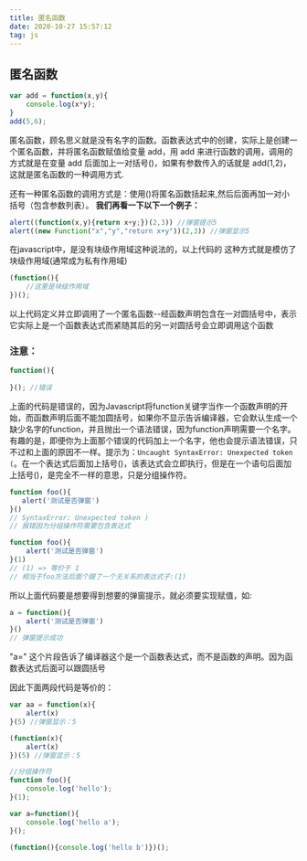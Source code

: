 ```yaml
---
title: 匿名函数
date: 2020-10-27 15:57:12
tag: js
---
```

## 匿名函数

```js
var add = function(x,y){
    console.log(x*y);
}
add(5,6);
```

匿名函数，顾名思义就是没有名字的函数。函数表达式中的创建，实际上是创建一个匿名函数，并将匿名函数赋值给变量 add，用 add 来进行函数的调用，调用的方式就是在变量 add 后面加上一对括号()，如果有参数传入的话就是 add(1,2)，这就是匿名函数的一种调用方式.

还有一种匿名函数的调用方式是：使用()将匿名函数括起来,然后后面再加一对小括号（包含参数列表）。
**我们再看一下以下一个例子：**
```js
alert((function(x,y){return x+y;})(2,3)) //弹窗提示5  
alert((new Function("x","y","return x+y"))(2,3)) //弹窗显示5 
```

在javascript中，是没有块级作用域这种说法的，以上代码的
这种方式就是模仿了块级作用域(通常成为私有作用域)
```js
(function(){  
    //这里是块级作用域  
})(); 
```
以上代码定义并立即调用了一个匿名函数--经函数声明包含在一对圆括号中，表示它实际上是一个函数表达式而紧随其后的另一对圆括号会立即调用这个函数

### 注意：
```js
function(){  
      
}(); //错误
```
上面的代码是错误的，因为Javascript将function关键字当作一个函数声明的开始，而函数声明后面不能加圆括号，如果你不显示告诉编译器，它会默认生成一个缺少名字的function，并且抛出一个语法错误，因为function声明需要一个名字。有趣的是，即便你为上面那个错误的代码加上一个名字，他也会提示语法错误，只不过和上面的原因不一样。提示为：`Uncaught SyntaxError: Unexpected token (`。在一个表达式后面加上括号()，该表达式会立即执行，但是在一个语句后面加上括号()，是完全不一样的意思，只是分组操作符。
```js
function foo(){
   alert('测试是否弹窗')
}() 
// SyntaxError: Unexpected token ) 
// 报错因为分组操作符需要包含表达式
```

```js
function foo(){ 
    alert('测试是否弹窗')
}(1) 
// (1) => 等价于 1
// 相当于foo方法后面个跟了一个无关系的表达式子:(1)
```

所以上面代码要是想要得到想要的弹窗提示，就必须要实现赋值，如:
```js
a = function(){
    alert('测试是否弹窗')
}()
// 弹窗提示成功
```
"a=" 这个片段告诉了编译器这个是一个函数表达式，而不是函数的声明。因为函数表达式后面可以跟圆括号

因此下面两段代码是等价的：
```js
var aa = function(x){  
    alert(x)  
}(5) //弹窗显示：5 

(function(x){
    alert(x)
})(5) //弹窗显示：5 
```
```js
//分组操作符
function foo(){
    console.log('hello');
}(1);

var a=function(){
    console.log('hello a');
}();

(function(){console.log('hello b')})();
```

